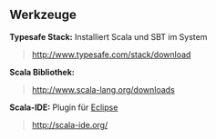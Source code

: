 ## Werkzeuge

**Typesafe Stack:** Installiert Scala und SBT im System
> http://www.typesafe.com/stack/download

**Scala Bibliothek:**
> http://www.scala-lang.org/downloads

**Scala-IDE:** Plugin für [Eclipse](http://eclipse.org/)
> http://scala-ide.org/